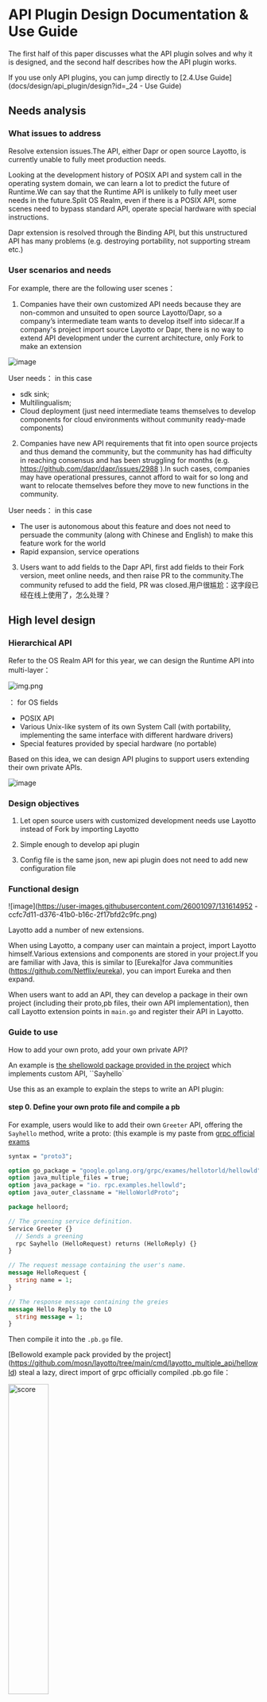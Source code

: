 # API Plugin Design Documentation & Use Guide

The first half of this paper discusses what the API plugin solves and why it is designed, and the second half describes how the API plugin works.

If you use only API plugins, you can jump directly to [2.4.Use Guide](docs/design/api_plugin/design?id=_24 - Use Guide)

## Needs analysis

### What issues to address

Resolve extension issues.The API, either Dapr or open source Layotto, is currently unable to fully meet production needs.

Looking at the development history of POSIX API and system call in the operating system domain, we can learn a lot to predict the future of Runtime.We can say that the Runtime API is unlikely to fully meet user needs in the future.Split OS Realm, even if there is a POSIX API, some scenes need to bypass standard
API, operate special hardware with special instructions.

Dapr extension is resolved through the Binding API, but this unstructured API has many problems (e.g. destroying portability, not supporting stream etc.)

### User scenarios and needs

For example, there are the following user scenes：

1. Companies have their own customized API needs because they are non-common and unsuited to open source Layotto/Dapr, so a company’s intermediate team wants to develop itself into sidecar.If a company's project import source Layotto or Dapr, there is no way to extend API development under the current architecture, only Fork
   to make an extension

![image](https://user-images.githubusercontent.com/26001097/131614836-60d797c8-b80b-4018-ad43-c2b874d35660.png)

User needs： in this case

- sdk sink;
- Multilingualism;
- Cloud deployment (just need intermediate teams themselves to develop components for cloud environments without community ready-made components)

2. Companies have new API requirements that fit into open source projects and thus demand the community, but the community has had difficulty in reaching consensus and has been struggling for months (e.g. https://github.com/dapr/dapr/issues/2988
   ).In such cases, companies may have operational pressures, cannot afford to wait for so long and want to relocate themselves before they move to new functions in the community.

User needs： in this case

- The user is autonomous about this feature and does not need to persuade the community (along with Chinese and English) to make this feature work for the world
- Rapid expansion, service operations

3. Users want to add fields to the Dapr API, first add fields to their Fork version, meet online needs, and then raise PR to the community.The community refused to add the field, PR was closed.用户很尴尬：这字段已经在线上使用了，怎么处理？

## High level design

### Hierarchical API

Refer to the OS Realm API for this year, we can design the Runtime API into multi-layer：

![img.png](https://gw.alipaayobjects.com/mdn/rms_5891a1/afts/img/A*bWnHR7yhiF4AAAAAAAAAAAAAAAAAAAARQAQ)

： for OS fields

- POSIX API
- Various Unix-like system of its own System Call (with portability, implementing the same interface with different hardware drivers)
- Special features provided by special hardware (no portable)

Based on this idea, we can design API plugins to support users extending their own private APIs.

![image](https://user-images.githubusercontent.com/26001097/131614802-c6f6a556-4e8b-4fee-b899-275a80e00eb6.png)

### Design objectives

1. Let open source users with customized development needs use Layotto instead of Fork by importing Layotto

2. Simple enough to develop api plugin

3. Config file is the same json, new api plugin does not need to add new configuration file

### Functional design

![image](https://user-images.githubusercontent.com/26001097/131614952 - ccfc7d11-d376-41b0-b16c-2f17bfd2c9fc.png)

Layotto add a number of new extensions.

When using Layotto, a company user can maintain a project, import Layotto himself.Various extensions and components are stored in your project.If you are familiar with Java, this is similar to [Eureka]for Java communities (https://github.com/Netflix/eureka), you can
import Eureka and then expand.

When users want to add an API, they can develop a package in their own project (including their proto,pb files, their own API implementation), then call Layotto extension points in `main.go` and register their API in Layotto.

### Guide to use

How to add your own proto, add your own private API?

An example is [the shellowold package provided in the project](https://github.com/mosn/layotto/tree/main/cmd/layotto_multiple_api/hellowld) which implements custom API, \`\`Sayhello\`

Use this as an example to explain the steps to write an API plugin:

#### step 0. Define your own proto file and compile a pb

For example, users would like to add their own `Greeter` API, offering the `Sayhello` method, write a proto:
(this example is my paste from [grpc official exams](https://github.com/grpc/grpc-go/blob/master/examples/hellotorld/helloorld/hellotorld.proto)

```protobuf
syntax = "proto3";

option go_package = "google.golang.org/grpc/exames/hellotorld/hellowld";
option java_multiple_files = true;
option java_package = "io. rpc.examples.hellowld";
option java_outer_classname = "HelloWorldProto";

package helloord;

// The greening service definition.
Service Greeter {}
  // Sends a greening
  rpc Sayhello (HelloRequest) returns (HelloReply) {}
}

// The request message containing the user's name.
message HelloRequest {
  string name = 1;
}

// The response message containing the greies
message Hello Reply to the LO
  string message = 1;
}
```

Then compile it into the `.pb.go` file.

[Bellowold example pack provided by the project] (https://github.com/mosn/layotto/tree/main/cmd/layotto_multiple_api/hellowld) steal a lazy, direct import of grpc officially compiled .pb.go
file：

<img src="https://gw.alipayobjects.com/mdn/rms_5891a1/afts/img/A*9VnARJimj90AAAAAAAAAAAAAARQnAQ" width="40%" height="40%" alt="score" align="center" />

#### step 1. Write implementation for the API just defined

The protoc compiler will help you compile the interface `hellotorld.GreeterServer`, based on proto file, but the interface needs to be translated by itself.

For example, the `server` we wrote in the example implements `helloworl.GreeterServer` interface, with `Sayhello` method:

```go
//server is used to implement elllowld.GreeterServer.
type server struct LO
	appId strating
	// custom-components which implement the `HelloWorld` interface
	name2component map[string]component. World
	// LockStore components. They are not used in this demo, we put them here as a demo.
	name2LockStore map[string]block. ockStore
	pb.UnimplementedGreeterServer
}

// Sayhello implements hellowd. reeterServer.Sayhello
func (s *server) SayHello(ctx context.Context, in *pb.HelloRequest) (*pb.HelloReply, error) 6
	if _, ok := s.name2component[componentName]; !ok $6
		return &pb. elloReply{Message: "We don't want to talk with you!"}, nil
	}
	message, err := s.name2component[componentName]. ayHello(in.GetName()
	if err != nil {
		return nil, err
	}
	return &pb.HelloReply{Message: message}, nil
}
```

#### Step 2. Implement [`GrpcAPI` interface](https://github.com/mosn/layotto/blob/main/pkg/grpc/grpc_api.go), manage the life cycle of API plugins

Now that you have your own API implementation, you need to register it on Layotto next step.

> **Rememberly**：How to register the API on the original grpc server?
>
> Just write this line of code：
>
> pb.RegisterGreeterServer (s, &server{})

To register your API on Layotto,：

- Implementing [`GrpcAPI` interface](https://github.com/mosn/layotto/blob/main/pkg/grpc/grpc_api.go), implementing some lifecycle hooks

This GrpcAPI manages your API lifecycle and provides various life cycle hooks.There are currently Init and Register in the current lifecycle hook.

```go
// GrpcAPI is the interface of API plugin. It has lifecycle related methods
type GrpcAPI interface of the APIs
    // init this API before binding it to the grpc server.
    // For example, you can call the app to every their subscriptions.
    Init (conn *grpc. lientConn) error
    
    // Bind this API to the grpc server
    Register(s *grpc. erver, registeredServer mgrp.RegisteredServer) (mgrpc.RegisteredServer, error)
}
```

- Performs the corresponding constructor `NewGrpcAPI` to create your `GrpcAPI`.

```go
// NewGrpcAPI is the constructor of GpcAPI
type NewGrpcAPI func (applicationContext *ApplicationContext) GrpcAPI
```

`*ApplicationContext` is defined as：

```go
// ApplicationContext contains all you need to construct your GrpcAPI, such as all the components.
// For example, your `SuperState` GrpcAPI can hold the `StateStores` components and use them to implement your own `Super State API` logic.
type ApplicationContext struct {
    AppId                 string
    Hellos                map[string]hello.HelloService
    ConfigStores          map[string]configstores.Store
    Rpcs                  map[string]rpc.Invoker
    PubSubs               map[string]pubsub.PubSub
    StateStores           map[string]state.Store
    Files                 map[string]file.File
    LockStores            map[string]lock.LockStore
    Sequencers            map[string]sequencer.Store
    SendToOutputBindingFn func(name string, req *bindings.InvokeRequest) (*bindings.InvokeResponse, error)
    SecretStores          map[string]secretstores.SecretStore
    CustomComponent       map[string]map[string]custom.Component
}
```

##### What is the interpretation of：`CustomComponent`?

is "Custom components".

Component in Layotto is divided into prime mill：

- Preset Component

e.g. `pubsub` components, like `state` component

- Custom Component

Allows you to expand your own components, such as the `HelloWorld` component in the example below.

##### How does：configure a custom component?

See[自定义组件的配置文档](docs/component_species/custom/common)

##### View Example

Look at a specific example, in [helloowold exams](https://github.com/mosn/layotto/lob/main/cmd/layotto_multiple_api/helloorld/grpc_api.go), `*server` implements `Init`
and `Register`:

```go
func (s *server) Init (conn *rawGRPC.ClientConn) error {
	return nil
}

func (s *server) Register(grpcServer *rawGRPC.Server, registeredServer mgrpc. egisteredServer) (mgrpc.RegisteredServer, error) um
	pb.RegisterGreeterServer (GrpcServer, s)
	return registeredServer, nil
}
```

There is also a construction:

```go
func NewHelloWorldAPI(ac *grpc_api.ApplicationContext) grpc.GrpcAPI
	// 1. convert custom-components components
	name2component := make(map[string]component. elloWorld)
	if len(ac.CustomComponent) != 0 56
		/we only care about those components of type "helloowl"
		name2comp, ok := ac. customomComponent[kind]
		if ok & len (name2comp) > 0 F6
			for name, ::= range name2comp LO
				// convert them using type assortion
				comp, ok := v. component.HelloWorld)
				if !ok
					errMsg := fmt. printf("customom component %s does not implement HelloWorld interface", name)
					log.DefaultLogger. rorf(errMsg)
				}
				name2component[name] = comp
			}
		}
	}
	/ 2. Construct your API implementation
	return &server
		appId: ac. ppId,
		// Your API plugins in can store and use all the components.
		// For example, this demand set all the LockStore components here.
		name2LockStore: ac.LockStories,
		// Customers components of type "helloorl"
		name2component: name2component,
	}
}
```

##### Explain：these callbacks, constructions?

Look at this example, you might ask：these callbacks, constructions and calls?

The hook above is used to customize the start logic for the user extension.Layotto reverses the above life-cycle hooks and constructions during startup.Call order roughly：

`Layotto initialize all components` ---> Call `NewGrpcAPI` constructor ---> `GrpcAPI.Init` ---> ``Layotto create grpc server` --->``GrpcAPI.Register\`\`

Graph below：

<img src="https://gw.alipayobjects.com/mdn/rms_5891a1/afts/img/A*7_NyQL-FjigAAAAAAAAAAAAAARQnAQ" width="40%" height="40%" alt="score" align="center" />

#### step 3. Sign up your own API into Layotto

After achieving your private API
following the above steps, you can [register it in your main main in Layotto](https://github.com/mosn/layotto/bllob/5234a80cdc9798162d03546eb8e0ee163c0ad60/cmd/layotto_multiple_api/main.go#L203):

```go

func NewRuntimeGrpcServer (data json.RawMessage, options..grpc.ServerOption) (mgrpc. egisteredServer, error) LO
	// ......
	
    /3. run
    server, err := rt. un(
        runtime.WithGrpcOptions(opts... ,
        // register your GrpcAPI here
        runtime. ithGrpcAPI(
            // default GrpcAPI
            default_api. ewGrpcAPI,
            // a demo to show how to register your own GrpcAPI
            helloord_api. ewHelloWorldAPI,
        ),
        // Hello
        runtime. ithHelloFactory (
            hello.NewHelloFactory ("hellotorld", hellold. ewHelloWorld),
        ),
    // ...
```

We recommend that users customize main functions and customize startup processes in their own projects.

Specifically, you can paste the main copy of Layotto into your project, modify it as necessary, and remove something that is not available (e.g. in a distribution lock component that is not etcd, you can remove it from your main name)

#### Step 4. Compile Run Layotto

Ready to start Layotto.

Example hellowd：

```shell
cd ${project_path}/cmd/layotto_multiple_api
go build -o layotto
# run it
./layotto start -c ../../configs/config_standalone.json
```

During Layotto launch, each registered API lifecycle method (Init, Register) will be callback to each registered API

Once startup, your API will offer grpc services externally
